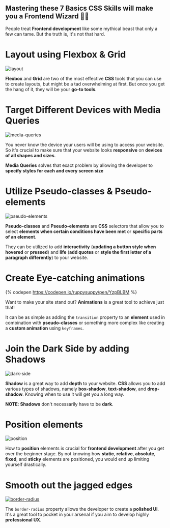 ## Mastering these 7 Basics CSS Skills will make you a Frontend Wizard 🧙✨

People treat **Frontend development** like some mythical beast that only a few can tame. But the truth is, it's not that hard.

# Layout using Flexbox & Grid

![layout](https://cdn.hashnode.com/res/hashnode/image/upload/v1663157747172/bxr18ohyJa.jpeg)

**Flexbox** and **Grid** are two of the most effective **CSS** tools that you can use to create layouts, but might be a tad overwhelming at first. But once you get the hang of it, they will be your **go-to tools**.

# Target Different Devices with Media Queries

![media-queries](https://cdn.hashnode.com/res/hashnode/image/upload/v1663157748813/3wGNA7WRQ.png)

You never know the device your users will be using to access your website. So it's crucial to make sure that your website looks **responsive** on **devices of all shapes and sizes**.

**Media Queries** solves that exact problem by allowing the developer to **specify styles for each and every screen size**

# Utilize Pseudo-classes & Pseudo-elements

![pseudo-elements](https://cdn.hashnode.com/res/hashnode/image/upload/v1663157750413/DA8b5z_Tn.jpeg)

**Pseudo-classes** and **Pseudo-elements** are **CSS** selectors that allow you to select **elements when certain conditions have been met** or **specific parts of an element**.

They can be utilized to add **interactivity** (**updating a button style when hovered** or **pressed**) and **life** (**add quotes** or **style the first letter of a paragraph differently**) to your website.

# Create Eye-catching animations

{% codepen https://codepen.io/ruppysuppy/pen/YzpBLBM %}

Want to make your site stand out? **Animations** is a great tool to achieve just that!

It can be as simple as adding the `transition` property to an **element** used in combination with **pseudo-classes** or something more complex like creating a **custom animation** using `keyframes`.

# Join the Dark Side by adding Shadows

![dark-side](https://cdn.hashnode.com/res/hashnode/image/upload/v1663157751949/1YxmhXK61.jpeg)

**Shadow** is a great way to add **depth** to your website. **CSS** allows you to add various types of shadows, namely **box-shadow**, **text-shadow**, and **drop-shadow**. Knowing when to use it will get you a long way.

**NOTE**: **Shadows** don't necessarily have to be **dark**.

# Position elements

![position](https://cdn.hashnode.com/res/hashnode/image/upload/v1663157753953/IEdlzXUO4.jpeg)

How to **position** elements is crucial for **frontend development** after you get over the beginner stage. By not knowing how **static**, **relative**, **absolute**, **fixed**, and **sticky** elements are positioned, you would end up limiting yourself drastically.

# Smooth out the jagged edges

[![border-radius](https://cdn.hashnode.com/res/hashnode/image/upload/v1663157756061/peWz2e8qh.png)](https://dribbble.com/shots/19243436-BORDER-RADIUS-UI-Components)

The `border-radius` property allows the developer to create a **polished UI**. It's a great tool to pocket in your arsenal if you aim to develop highly **professional UX**.